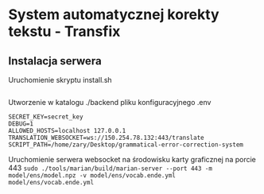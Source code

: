# System automatycznej korekty tekstu - Transfix

## Instalacja serwera 

Uruchomienie skryptu install.sh
```chmod u+x install.sh && ./install.sh
```

Utworzenie w katalogu ./backend pliku konfiguracyjnego .env

```
SECRET_KEY=secret_key
DEBUG=1
ALLOWED_HOSTS=localhost 127.0.0.1
TRANSLATION_WEBSOCKET=ws://150.254.78.132:443/translate
SCRIPT_PATH=/home/zary/Desktop/grammatical-error-correction-system
```

Uruchomienie serwera websocket na środowisku karty graficznej na porcie 443
```sudo ./tools/marian/build/marian-server --port 443 -m model/ens/model.npz -v model/ens/vocab.ende.yml model/ens/vocab.ende.yml```
